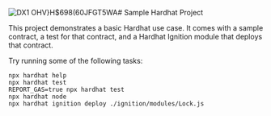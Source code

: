 ![DX1 OHV}H$698(60JFGT5WA](https://github.com/user-attachments/assets/131458f3-248b-4deb-aa6c-c0191cad987c)# Sample Hardhat Project

This project demonstrates a basic Hardhat use case. It comes with a sample contract, a test for that contract, and a Hardhat Ignition module that deploys that contract.

Try running some of the following tasks:

```shell
npx hardhat help
npx hardhat test
REPORT_GAS=true npx hardhat test
npx hardhat node
npx hardhat ignition deploy ./ignition/modules/Lock.js
```



